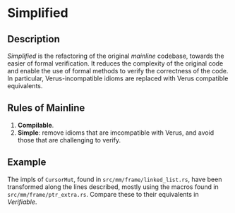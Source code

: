 # Simplified

## Description

*Simplified* is the refactoring of the original *mainline* codebase, towards the 
easier of formal verification. It reduces the complexity of the original code and
enable the use of formal methods to verify the correctness of the code. In particular,
Verus-incompatible idioms are replaced with Verus compatible equivalents.

## Rules of Mainline

1. **Compilable**.
2. **Simple**: remove idioms that are imcompatible with Verus, and avoid those that are challenging to verify.

## Example

The impls of `CursorMut`, found in `src/mm/frame/linked_list.rs`, have been transformed along the lines described,
mostly using the macros found in `src/mm/frame/ptr_extra.rs`. Compare these to their equivalents in *Verifiable*.

